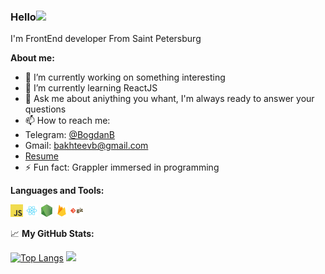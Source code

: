 ### Hello<img src="https://media.giphy.com/media/hvRJCLFzcasrR4ia7z/giphy.gif" width="25px">

I'm FrontEnd developer From Saint Petersburg

**About me:**
- 🔭 I’m currently working on something interesting
- 🌱 I’m currently learning ReactJS
- 💬 Ask me about aniything you whant, I'm always ready to answer your questions
- 📫 How to reach me:
- Telegram: [@BogdanB](https://t.me/Bogdan_Bakhteev)
- Gmail: bakhteevb@gmail.com
- [Resume](https://career.habr.com/bbakhteev)
- ⚡ Fun fact: Grappler immersed in programming

**Languages and Tools:**  

<code><img height="20" src="https://raw.githubusercontent.com/github/explore/80688e429a7d4ef2fca1e82350fe8e3517d3494d/topics/javascript/javascript.png"></code>
<code><img height="20" src="https://raw.githubusercontent.com/github/explore/80688e429a7d4ef2fca1e82350fe8e3517d3494d/topics/react/react.png"></code>
<code><img height="20" src="https://raw.githubusercontent.com/github/explore/80688e429a7d4ef2fca1e82350fe8e3517d3494d/topics/nodejs/nodejs.png"></code>
<code><img height="20" src="https://raw.githubusercontent.com/github/explore/80688e429a7d4ef2fca1e82350fe8e3517d3494d/topics/firebase/firebase.png"></code>
<code><img height="20" src="https://raw.githubusercontent.com/github/explore/80688e429a7d4ef2fca1e82350fe8e3517d3494d/topics/git/git.png"></code>

📈 **My GitHub Stats:**

[![Top Langs](https://github-readme-stats.vercel.app/api/top-langs/?username=Bakhteev&layout=compact&hide_border=true&theme=radical)](https://github.com/Maksim1108) [<img src="https://github-readme-stats.vercel.app/api?username=Bakhteev&show_icons=true&hide_border=true&theme=radical">](https://github.com/Bakhteev)

